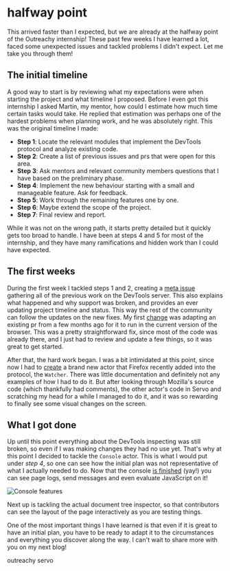 # halfway point

This arrived faster than I expected, but we are already at the halfway point of the Outreachy internship! These past few weeks I have learned a lot, faced some unexpected issues and tackled problems I didn't expect. Let me take you through them!

## The initial timeline

A good way to start is by reviewing what my expectations were when starting the project and what timeline I proposed. Before I even got this internship I asked Martin, my mentor, how could I estimate how much time certain tasks would take. He replied that estimation was perhaps one of the hardest problems when planning work, and he was absolutely right. This was the original timeline I made:

- **Step 1**: Locate the relevant modules that implement the DevTools protocol and analyze existing code.
- **Step 2**: Create a list of previous issues and prs that were open for this area.
- **Step 3**: Ask mentors and relevant community members questions that I have based on the preliminary phase.
- **Step 4**: Implement the new behaviour starting with a small and manageable feature. Ask for feedback.
- **Step 5**: Work through the remaining features one by one.
- **Step 6**: Maybe extend the scope of the project.
- **Step 7**: Final review and report.

While it was not on the wrong path, it starts pretty detailed but it quickly gets too broad to handle. I have been at steps 4 and 5 for most of the internship, and they have many ramifications and hidden work than I could have expected.

## The first weeks

During the first week I tackled steps 1 and 2, creating a [meta issue](https://github.com/servo/servo/issues/32404) gathering all of the previous work on the DevTools server. This also explains what happened and why support was broken, and provides an ever updating project timeline and status. This way the rest of the community can follow the updates on the new fixes. My first [change](https://github.com/servo/servo/pull/32475) was adapting an existing pr from a few months ago for it to run in the current version of the browser. This was a pretty straightforward fix, since most of the code was already there, and I just had to review and update a few things, so it was great to get started.

After that, the hard work began. I was a bit intimidated at this point, since now I had to [create](https://github.com/servo/servo/pull/32509) a brand new actor that Firefox recently added into the protocol, the `Watcher`. There was little documentation and definitely not any examples of how I had to do it. But after looking through Mozilla's source code (which thankfully had comments), the other actor's code in Servo and scratching my head for a while I managed to do it, and it was so rewarding to finally see some visual changes on the screen.

## What I got done

Up until this point everything about the DevTools inspecting was still broken, so even if I was making changes they had no use yet. That's why at this point I decided to tackle the `Console` actor. This is what I would put under _step 4_, so one can see how the initial plan was not representative of what I actually needed to do. Now that the console [is finished](https://github.com/servo/servo/pull/32727) (yay!) you can see page logs, send messages and even evaluate JavaScript on it!

<img src="/images/2024/halfway-console.png" alt="Console features" class="no-index" />

Next up is tackling the actual document tree inspector, so that contributors can see the layout of the page interactively as you are testing things.

One of the most important things I have learned is that even if it is great to have an initial plan, you have to be ready to adapt it to the circumstances and everything you discover along the way. I can't wait to share more with you on my next blog!

<div id="post-tags">
  <span>outreachy</span>
  <span>servo</span>
</div>

